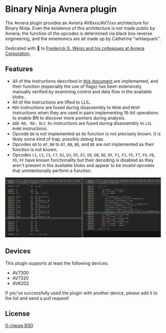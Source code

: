 Binary Ninja Avnera plugin
==========================

The Avnera plugin provides an Avnera AV6xxx/AV7xxx architecture for Binary Ninja. Even the existence of this architecture is not made public by Avnera; the function of the opcodes is determined via black box reverse engineering, and the mnemonics are all made up by Catherine "whitequark".

Dedicated with 🧡 to [Frederick G. Weiss and his colleagues at Avnera Corporation](https://fccid.io/V3CAVMD7F11A/Letter/Confidential-Letter-1082866.pdf).

## Features

* All of the instructions described in [this document](https://github.com/Prehistoricman/AV7300/blob/master/Instruction%20set%20notes.txt) are implemented, and their function (especially the use of flags) has been extensively manually verified by examining control and data flow in the available blobs.
* All of the instructions are lifted to LLIL.
* `MOV` instructions are fused during disassembly to `MOVW` and `MOVP` instructions when they are used in pairs implementing 16-bit operations to enable BN to discover more pointers during analysis.
* `ADD R0, R0; RLC Rn` instructions are fused during disassembly to `LSL RnR0` instructions.
* Opcode `B8` is not implemented as its function is not precisely known. It is likely some kind of trap, possibly debug trap.
* Opcodes `A0` to `AF`, `B0` to `B7`, `BB`, `BD`, and `BE` are not implemented as their function is not known.
* Opcodes `C1`, `C3`, `C5`, `C7`, `D1`, `D3`, `D5`, `D7`, `D9`, `DB`, `DD`, `DF`, `F1`, `F3`, `F5`, `F7`, `F9`, `FB`, `FD`, `FF` have known functionality but their decoding is disabled as they aren't present in the available blobs and appear to be invalid opcodes that unintentionally perform a function.

![demonstration of disassembly and decompiled HLIL on a small function implementing a 32-bit multiply](demo.png)

## Devices

This plugin supports at least the following devices:

* AV7300
* AV7320
* AV6202

If you've successfully used the plugin with another device, please add it to the list and send a pull request!

## License

[0-clause BSD](LICENSE-0BSD.txt)
